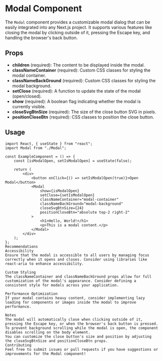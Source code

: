 # Modal Component

The `Modal` component provides a customizable modal dialog that can be easily integrated into any Next.js project. It supports various features like closing the modal by clicking outside of it, pressing the Escape key, and handling the browser's back button.

## Props

-   **children** (required): The content to be displayed inside the modal.
-   **classNameContainer** (required): Custom CSS classes for styling the modal container.
-   **classNameBackGround** (required): Custom CSS classes for styling the modal background.
-   **setClose** (required): A function to update the state of the modal (open/closed).
-   **show** (required): A boolean flag indicating whether the modal is currently visible.
-   **closeSvgBtnSize** (required): The size of the close button SVG in pixels.
-   **positionCloseBtn** (required): CSS classes to position the close button.

## Usage

```tsx
import React, { useState } from "react";
import Modal from "./Modal";

const ExampleComponent = () => {
    const [isModalOpen, setIsModalOpen] = useState(false);

    return (
        <div>
            <button onClick={() => setIsModalOpen(true)}>Open Modal</button>
            <Modal
                show={isModalOpen}
                setClose={setIsModalOpen}
                classNameContainer="modal-container"
                classNameBackGround="modal-background"
                closeSvgBtnSize={24}
                positionCloseBtn="absolute top-2 right-2"
            >
                <h1>Hello, World!</h1>
                <p>This is a modal content.</p>
            </Modal>
        </div>
    );
};
Recommendations
Accessibility
Ensure that the modal is accessible to all users by managing focus correctly when it opens and closes. Consider using libraries like react-aria to enhance accessibility.

Custom Styling
The classNameContainer and classNameBackGround props allow for full customization of the modal's appearance. Consider defining a consistent style for modals across your application.

Performance Optimization
If your modal contains heavy content, consider implementing lazy loading for components or images inside the modal to improve performance.

Notes
The modal will automatically close when clicking outside of it, pressing the Escape key, or when the browser's back button is pressed.
To prevent background scrolling while the modal is open, the component disables scrolling on the body element.
You can customize the close button's size and position by adjusting the closeSvgBtnSize and positionCloseBtn props.
Contributing
Feel free to submit issues or pull requests if you have suggestions or improvements for the Modal component!
```
